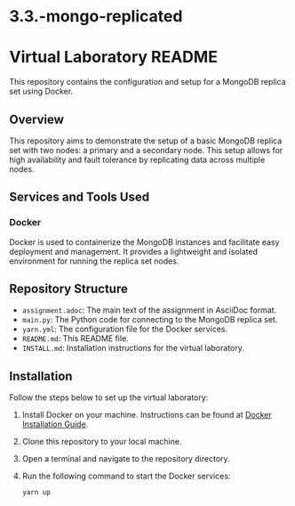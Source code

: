 # 3.3.-mongo-replicated

# Virtual Laboratory README

This repository contains the configuration and setup for a MongoDB replica set using Docker.

## Overview

This repository aims to demonstrate the setup of a basic MongoDB replica set with two nodes: a primary and a secondary node. This setup allows for high availability and fault tolerance by replicating data across multiple nodes.


## Services and Tools Used

### Docker

Docker is used to containerize the MongoDB instances and facilitate easy deployment and management. It provides a lightweight and isolated environment for running the replica set nodes.

## Repository Structure

- `assignment.adoc`: The main text of the assignment in AsciiDoc format.
- `main.py`: The Python code for connecting to the MongoDB replica set.
- `yarn.yml`: The configuration file for the Docker services.
- `README.md`: This README file.
- `INSTALL.md`: Installation instructions for the virtual laboratory.

## Installation

Follow the steps below to set up the virtual laboratory:

1. Install Docker on your machine. Instructions can be found at [Docker Installation Guide](https://docs.docker.com/get-docker/).
2. Clone this repository to your local machine.
3. Open a terminal and navigate to the repository directory.
4. Run the following command to start the Docker services:

   ```bash
   yarn up
